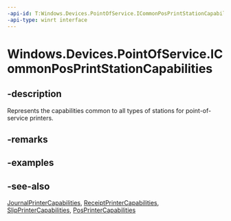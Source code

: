 ```yaml
---
-api-id: T:Windows.Devices.PointOfService.ICommonPosPrintStationCapabilities
-api-type: winrt interface
---
```


<!-- Interface syntax.
public interface ICommonPosPrintStationCapabilities : 
-->

# Windows.Devices.PointOfService.ICommonPosPrintStationCapabilities

## -description
Represents the capabilities common to all types of stations for point-of-service printers.

## -remarks

## -examples

## -see-also
[JournalPrinterCapabilities](journalprintercapabilities.md), [ReceiptPrinterCapabilities](receiptprintercapabilities.md), [SlipPrinterCapabilities](slipprintercapabilities.md), [PosPrinterCapabilities](posprintercapabilities.md)